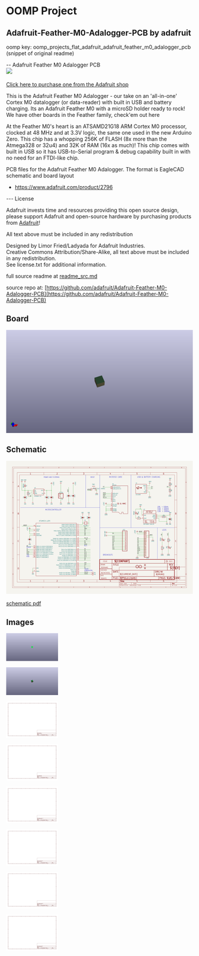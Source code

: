 # OOMP Project  
## Adafruit-Feather-M0-Adalogger-PCB  by adafruit  
  
oomp key: oomp_projects_flat_adafruit_adafruit_feather_m0_adalogger_pcb  
(snippet of original readme)  
  
-- Adafruit Feather M0 Adalogger PCB  
<a href="http://www.adafruit.com/products/2796"><img src="assets/image.jpg?raw=true" width="500px"><br/>  
Click here to purchase one from the Adafruit shop</a>  
  
This is the Adafruit Feather M0 Adalogger - our take on an 'all-in-one' Cortex M0 datalogger (or data-reader) with built in USB and battery charging. Its an Adafruit Feather M0 with a microSD holder ready to rock! We have other boards in the Feather family, check'em out here  
  
At the Feather M0's heart is an ATSAMD21G18 ARM Cortex M0 processor, clocked at 48 MHz and at 3.3V logic, the same one used in the new Arduino Zero. This chip has a whopping 256K of FLASH (8x more than the Atmega328 or 32u4) and 32K of RAM (16x as much)! This chip comes with built in USB so it has USB-to-Serial program & debug capability built in with no need for an FTDI-like chip.  
  
PCB files for the Adafruit Feather M0 Adalogger. The format is EagleCAD schematic and board layout  
- https://www.adafruit.com/product/2796  
  
--- License  
  
Adafruit invests time and resources providing this open source design, please support Adafruit and open-source hardware by purchasing products from [Adafruit](https://www.adafruit.com)!  
  
All text above must be included in any redistribution  
  
Designed by Limor Fried/Ladyada for Adafruit Industries.  
Creative Commons Attribution/Share-Alike, all text above must be included in any redistribution.   
See license.txt for additional information.  
  
  full source readme at [readme_src.md](readme_src.md)  
  
source repo at: [https://github.com/adafruit/Adafruit-Feather-M0-Adalogger-PCB](https://github.com/adafruit/Adafruit-Feather-M0-Adalogger-PCB)  
## Board  
  
[![working_3d.png](working_3d_600.png)](working_3d.png)  
## Schematic  
  
[![working_schematic.png](working_schematic_600.png)](working_schematic.png)  
  
[schematic pdf](working_schematic.pdf)  
## Images  
  
[![working_3D_bottom.png](working_3D_bottom_140.png)](working_3D_bottom.png)  
  
[![working_3D_top.png](working_3D_top_140.png)](working_3D_top.png)  
  
[![working_assembly_page_01.png](working_assembly_page_01_140.png)](working_assembly_page_01.png)  
  
[![working_assembly_page_02.png](working_assembly_page_02_140.png)](working_assembly_page_02.png)  
  
[![working_assembly_page_03.png](working_assembly_page_03_140.png)](working_assembly_page_03.png)  
  
[![working_assembly_page_04.png](working_assembly_page_04_140.png)](working_assembly_page_04.png)  
  
[![working_assembly_page_05.png](working_assembly_page_05_140.png)](working_assembly_page_05.png)  
  
[![working_assembly_page_06.png](working_assembly_page_06_140.png)](working_assembly_page_06.png)  
